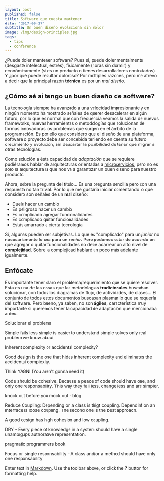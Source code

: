 ```yaml
---
layout: post
published: false
title: Software que cuesta mantener
date: '2017-06-27'
subtitle: Un buen diseño evoluciona sin dolor
image: /img/design-principles.jpg
tags:
  - tips
  - conference
---
```

¿Puede doler mantener software? Pues si, puede doler mentalmente (desgaste intelectual, estrés), físicamente (horas sin dormir) y económicamente (si es un producto o tienes desarrolladores contratados). Y ¿por qué puede resultar doloroso? Por múltiples razones, pero me atrevo a decir que la principal razón **técnica** es por un _mal diseño_.

## ¿Cómo sé si tengo un buen diseño de software?

La tecnología siempre ha avanzado a una velocidad impresionante y en ningún momento ha mostrado señales de querer desacelerar en algún futuro, por lo que es normal que con frecuencia veamos la salida de nuevos frameworks, nuevas herramientas o metodologías que solucionan de formas innovadoras los problemas que surgen en el ámbito de la programación. Es por ello que considero que el diseño de una plataforma, software o proyecto debe ser concebida teniendo en cuenta su futuro crecimiento y evolución, sin descartar la posibilidad de tener que migrar a otras tecnologías.

Como solución a ésta capacidad de _adaptación_ que se requiere pudiéramos hablar de arquitecturas orientadas a [microservicios](https://martinfowler.com/articles/microservices.html), pero no es solo la arquitectura la que nos va a garantizar un buen diseño para nuestro producto.

Ahora, sobre la pregunta del título... Es una pregunta sencilla pero con una respuesta no tan trivial. Por lo que me gustaría iniciar comentando lo que considero son señales de un **mal** diseño:

- Duele hacer un cambio
- Es peligroso hacer un cambio
- Es complicado agregar funcionalidades
- Es complicado quitar funcionalidades
- Estás amarrado a cierta tecnología

Si, algunas pueden ser subjetivas. Lo que es "complicado" para un _junior_ no necesariamente lo sea para un _senior_. Pero podemos estar de acuerdo en que agregar o quitar funcionalidades no debe acarrear un alto nivel de **complejidad**. Sobre la complejidad hablaré un poco más adelante igualmente.

## Enfócate

Es importante tener claro el problema/requerimiento que se quiere resolver. Esta es una de las cosas que las metodologías __tradicionales__ buscaban solucionar, con todos los diagramas de flujo, de actividades, de clases... El conjunto de todos estos documentos buscaban plasmar lo que se requería del software. Pero bueno, ya saben, no son **ágiles**, característica muy importante si queremos tener la capacidad de adaptación que mencionaba antes.


Solucionar el problema 

Simple fails less
simple is easier to understand
simple solves only real problem we know about

Inherent complexity or accidental complexity?

Good design is the one that hides inherent complexity and eliminates the accidental complexity.

Think YAGNI (You aren't gonna need it)

Code should be cohesive. Because a peace of code should have one, and only one responsability. This way they fail less, change less and are simpler.

knock out before you mock out - blog

Reduce Coupling: Depending on a class is thigt coupling. Dependinf on an interface is loose coupling. The second one is the best approach. 

A good design has high cohesion and low coupling.

DRY - Every piece of knowledge in a system should have a single unambigups authorative representation.

pragmatic programmers book

Focus on single responsability - A class and/or a method should have only one responsability

Enter text in [Markdown](http://daringfireball.net/projects/markdown/). Use the toolbar above, or click the **?** button for formatting help.
